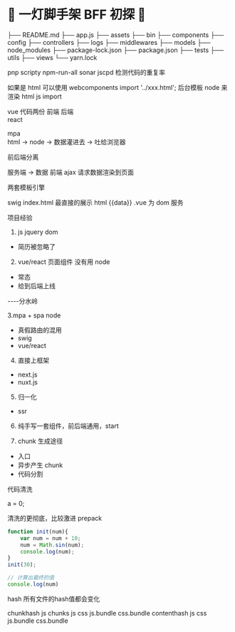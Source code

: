 # 🏮 一灯脚手架 BFF 初探 🏮

├── README.md
├── app.js
├── assets
├── bin
├── components
├── config
├── controllers
├── logs
├── middlewares
├── models
├── node_modules
├── package-lock.json
├── package.json
├── tests
├── utils
├── views
└── yarn.lock

pnp
scripty
npm-run-all
sonar
jscpd 检测代码的重复率

如果是 html
可以使用 webcomponents import '../xxx.html';
后台模板 node 来渲染
html
js import

vue 代码两份 前端 后端  
react

mpa  
html -> node -> 数据灌进去 -> 吐给浏览器

前后端分离

服务端 -> 数据
前端 ajax 请求数据渲染到页面

两套模板引擎

swig index.html 最直接的展示 html
{{data}} .vue 为 dom 服务

项目经验

1. js jquery dom

- 简历被忽略了

2. vue/react 页面组件 没有用 node

- 常态
- 给到后端上线

----分水岭

3.mpa + spa node

- 真假路由的混用
- swig
- vue/react

4. 直接上框架

- next.js
- nuxt.js

5. 归一化

- ssr

6. 纯手写一套组件，前后端通用，start

7. chunk 生成途径

- 入口
- 异步产生 chunk
- 代码分割

代码清洗

a = 0;

清洗的更彻底，比较激进 prepack

```js
function init(num){
    var num = num + 10;
    num = Math.sin(num);
    console.log(num);
}
init(30);

// 计算出最终的值
console.log(num)
```


hash 所有文件的hash值都会变化

chunkhash 
js chunks
    js css 
    js.bundle  css.bundle
contenthash
    js css 
    js.bundle  css.bundle


